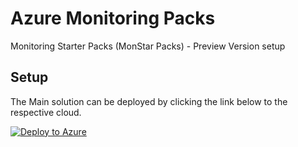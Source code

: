# Azure Monitoring Packs

Monitoring Starter Packs (MonStar Packs) - Preview Version setup

## Setup

The Main solution can be deployed by clicking the link below to the respective cloud.

[![Deploy to Azure](https://aka.ms/deploytoazurebutton)](https://portal.azure.com/#blade/Microsoft_Azure_CreateUIDef/CustomDeploymentBlade/uri/https%3A%2F%2Fraw.githubusercontent.com%2FFehseCorp%2FAzureMonitorStarterPacks%2Frefs%2Fheads%2Fimprovements20250917%2Fsetup%2Fmonstar.json/uiFormDefinitionUri/https%3A%2F%2Fraw.githubusercontent.com%2FFehseCorp%2FAzureMonitorStarterPacks%2Frefs%2Fheads%2Fimprovements20250917%2Fsetup%2Fsetup.json)

